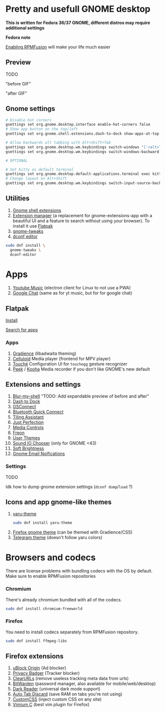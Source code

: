 # Pretty and usefull GNOME desktop

**This is written for Fedora 36/37 GNOME, different distros may require additional settings**

**Fedora note**

[Enabling RPMFusion](https://docs.fedoraproject.org/en-US/quick-docs/setup_rpmfusion/#proc_enabling-the-rpmfusion-repositories-using-command-line-utilities_enabling-the-rpmfusion-repositories) will make your life much easier

## Preview

TODO

"before GIF"

"after GIF"

## Gnome settings

```bash
# Disable hot corners
gsettings set org.gnome.desktop.interface enable-hot-corners false
# Show app button on the top/left
gsettings set org.gnome.shell.extensions.dash-to-dock show-apps-at-top true

# Allow backwards alt tabbing with Alt+Shift+Tab
gsettings set org.gnome.desktop.wm.keybindings switch-windows "['<alt>Tab']"
gsettings set org.gnome.desktop.wm.keybindings switch-windows-backward "['<alt><shift>Tab']"

# OPTIONAL

# Set kitty as default terminal
gsettings set org.gnome.desktop.default-applications.terminal exec kitty
# Change layout on Alt+Shift
gsettings set org.gnome.desktop.wm.keybindings switch-input-source-backward "['<Alt>Shift_L']" >> /etc/profile
```

## Utilities

1. [Gnome shell extensions](https://wiki.gnome.org/action/show/Projects/GnomeShellIntegration/Installation?action=show&redirect=Projects%2FGnomeShellIntegrationForChrome%2FInstallation)
2. [Extension manager](https://github.com/mjakeman/extension-manager) (a replacement for gnome-extensions-app with a beautiful UI and a feature to search without using your browser). To install it use [Flatpak](#flatpak)
3. [gnome-tweaks](https://gitlab.gnome.org/GNOME/gnome-tweaks)
4. [dconf editor](https://gitlab.gnome.org/GNOME/dconf-editor)

```bash
sudo dnf install \
  gnome-tweaks \
  dconf-editor
```

# Apps

1. [Youtube Music](https://github.com/th-ch/youtube-music) (electron client for Linux to not use a PWA)
2. [Google Chat](https://github.com/ankurk91/google-chat-electron) (same as for yt music, but for for google chat)

## Flatpak

[Install](https://flatpak.org/setup/)

[Search for apps](https://flathub.org/home)

### Apps

1. [Gradience](https://flathub.org/apps/details/com.github.GradienceTeam.Gradience) (libadwaita theming)
2. [Celluloid](https://flathub.org/apps/details/io.github.celluloid_player.Celluloid)
   Media player (frontend for MPV player)
3. [Touché](https://flathub.org/apps/details/com.github.joseexposito.touche)
   Configuration UI for `touchegg` gesture recognizer
4. [Peek](https://flathub.org/apps/details/com.uploadedlobster.peek) / [Kooha](https://flathub.org/apps/details/io.github.seadve.Kooha)
   Media recorder if you don't like GNOME's new default

## Extensions and settings

1. [Blur-my-shell](https://extensions.gnome.org/extension/3193/blur-my-shell/)
   "TODO: Add expandable preview of before and after"
2. [Dash to Dock](https://extensions.gnome.org/extension/307/dash-to-dock/)
3. [GSConnect](https://extensions.gnome.org/extension/1319/gsconnect/)
4. [Bluetooth Quick Connect](https://extensions.gnome.org/extension/1401/bluetooth-quick-connect/)
5. [Tiling Assistant](https://extensions.gnome.org/extension/3733/tiling-assistant/)
6. [Just Perfection](https://extensions.gnome.org/extension/3843/just-perfection/)
7. [Media Controls](https://extensions.gnome.org/extension/4470/media-controls/)
8. [Freon](https://extensions.gnome.org/extension/841/freon/)
9. [User Themes](https://extensions.gnome.org/extension/19/user-themes/)
10. [Sound IO Chooser](https://extensions.gnome.org/extension/906/sound-output-device-chooser/) (only for GNOME <43)
11. [Soft Brightness](https://extensions.gnome.org/extension/1625/soft-brightness/)
13. [Gnome Email Noifications](https://extensions.gnome.org/extension/1230/gmail-message-tray/)

### Settings

TODO

Idk how to dump gnome extension settings (`dconf dump`/`load` ?)

## Icons and app gnome-like themes

1. [yaru-theme](https://github.com/ubuntu/yaru)
   ```bash
   sudo dnf install yaru-theme
   ```
2. [Firefox gnome theme](https://github.com/rafaelmardojai/firefox-gnome-theme) (can be themed with Gradience/CSS)
3. [Telegram theme](https://github.com/Fenimoure/Telegram-Adwaita-Dark-theme) (doesn't follow yaru colors)

# Browsers and codecs

There are license problems with bundling codecs with the OS by default. Make sure to enable RPMFusion repositories

### Chromium

There's already chromium bundled with all of the codecs.

```bash
sudo dnf install chromium-freeworld
```

### Firefox

You need to install codecs separately from RPMFusion repository.

```bash
sudo dnf install ffmpeg-libs
```

## Firefox extensions

1. [uBlock Origin](https://addons.mozilla.org/en-US/firefox/addon/ublock-origin/) (Ad blocker)
2. [Privacy Badger](https://addons.mozilla.org/en-US/firefox/addon/privacy-badger17/) (Tracker blocker)
3. [ClearURLs](https://addons.mozilla.org/en-US/firefox/addon/clearurls/) (remove useless tracking meta data from urls)
4. [BitWarden](https://addons.mozilla.org/en-US/firefox/addon/bitwarden-password-manager/) (password manager, also available for mobile/web/desktop)
6. [Dark Reader](https://addons.mozilla.org/en-US/firefox/addon/darkreader/) (universal dark mode support)
7. [Auto Tab Discard](https://addons.mozilla.org/en-US/firefox/addon/auto-tab-discard/) (save RAM on tabs you're not using)
8. [CustomCSS](https://addons.mozilla.org/en-US/firefox/addon/customcss-injector/) (inject custom CSS on any site)
9. [Vimium C](https://addons.mozilla.org/en-US/firefox/addon/vimium-c/) (best vim plugin for Firefox)
